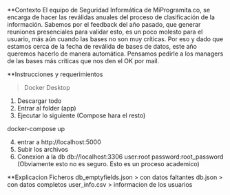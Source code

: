 **Contexto
El equipo de Seguridad Informática de MiProgramita.co, se encarga de hacer las reválidas anuales del proceso de clasificación de la información. Sabemos por el feedback del año pasado, que generar reuniones presenciales para validar esto, es un poco molesto para el usuario, más aún cuando las bases no son muy críticas. 
Por eso y dado que estamos cerca de la fecha de reválida de bases de datos, este año queremos hacerlo de manera automática. Pensamos pedirle a los managers de las bases más críticas que nos den el OK por mail.


**Instrucciones y requerimientos
> Docker Desktop

1. Descargar todo
2. Entrar al folder (app)
3. Ejecutar lo siguiente (Compose hara el resto)

docker-compose up 

4. entrar a http://localhost:5000
5. Subir los archivos
6. Conexion a la db db://localhost:3306 user:root password:root_password (Obviamente esto no es seguro. Esto es un proceso academico)


**Explicacion Ficheros
db_emptyfields.json > con datos faltantes
db.json > con datos completos
user_info.csv > informacion de los usuarios
